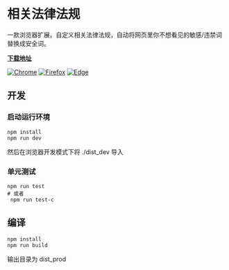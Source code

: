# 相关法律法规

一款浏览器扩展。自定义相关法律法规，自动将网页里你不想看见的敏感/违禁词替换成安全词。

<u>**下载地址**</u>

[![Chrome](https://img.shields.io/chrome-web-store/v/cgcndfhnodpingjaaofffpkblamjfojp?label=Google%20Chrome)](https://chrome.google.com/webstore/detail/%E7%9B%B8%E5%85%B3%E6%B3%95%E5%BE%8B%E6%B3%95%E8%A7%84/cgcndfhnodpingjaaofffpkblamjfojp?hl=zh-CN)
[![Firefox](https://img.shields.io/amo/v/2698738?color=green&label=Mozilla%20Firefox)](https://addons.mozilla.org/zh-CN/firefox/addon/%E7%9B%B8%E5%85%B3%E6%B3%95%E5%BE%8B%E6%B3%95%E8%A7%84/)
[![Edge](https://img.shields.io/badge/dynamic/json?label=Microsoft%20Edge&query=%24.version&url=https%3A%2F%2Fmicrosoftedge.microsoft.com%2Faddons%2Fgetproductdetailsbycrxid%2Felfkdkpcgmeidnoggmemonbniekfmegc)](https://microsoftedge.microsoft.com/addons/detail/%E7%9B%B8%E5%85%B3%E6%B3%95%E5%BE%8B%E6%B3%95%E8%A7%84/elfkdkpcgmeidnoggmemonbniekfmegc)

## 开发

### 启动运行环境

```nodejs
npm install
npm run dev
```

然后在浏览器开发模式下将 ./dist_dev 导入

### 单元测试

```nodejs
npm run test
# 或者
 npm run test-c
```

## 编译

```nodejs
npm install
npm run build
```

输出目录为 dist_prod
